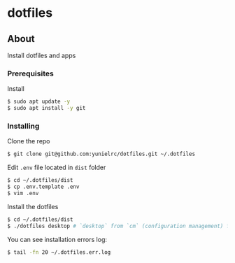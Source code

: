 # dotfiles

## About

Install dotfiles and apps

### Prerequisites

Install

```sh
$ sudo apt update -y
$ sudo apt install -y git
```

### Installing

Clone the repo

```sh
$ git clone git@github.com:yunielrc/dotfiles.git ~/.dotfiles
```

Edit `.env` file located in `dist` folder

```sh
$ cd ~/.dotfiles/dist
$ cp .env.template .env
$ vim .env
```

Install the dotfiles

```sh
$ cd ~/.dotfiles/dist
$ ./dotfiles desktop # `desktop` from `cm` (configuration management) folder
```

You can see installation errors log:

```sh
$ tail -fn 20 ~/.dotfiles.err.log
```

